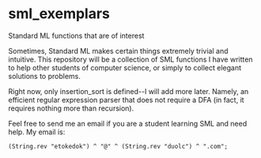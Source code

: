 # sml_exemplars
Standard ML functions that  are of interest

Sometimes, Standard ML makes certain things extremely trivial and intuitive. This
repository will be a collection of SML functions I have written to help other
students of computer science, or simply to collect elegant solutions to problems.

Right now, only insertion_sort is defined--I will add more later. Namely, an efficient regular
expression parser that does not require a DFA (in fact, it requires nothing more than recursion).

Feel free to send me an email if you are a student learning SML and need help.
My email is:
```
(String.rev "etokedok") ^ "@" ^ (String.rev "duolc") ^ ".com";
```

